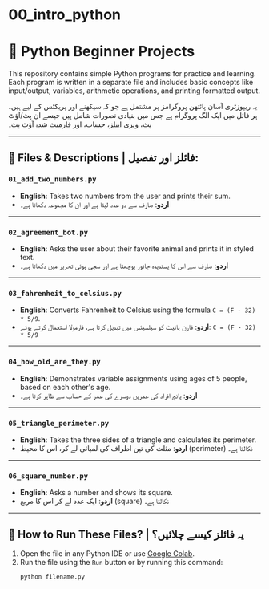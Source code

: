 # 00_intro_python
# 🐍 Python Beginner Projects

This repository contains simple Python programs for practice and learning. Each program is written in a separate file and includes basic concepts like input/output, variables, arithmetic operations, and printing formatted output.

یہ ریپوزٹری آسان پائتھن پروگرامز پر مشتمل ہے جو کہ سیکھنے اور پریکٹس کے لیے ہیں۔ ہر فائل میں ایک الگ پروگرام ہے جس میں بنیادی تصورات شامل ہیں جیسے ان پٹ/آؤٹ پٹ، ویری ایبلز، حساب، اور فارمیٹ شدہ آؤٹ پٹ۔

---

## 📂 Files & Descriptions | فائلز اور تفصیل:

### `01_add_two_numbers.py`
- **English**: Takes two numbers from the user and prints their sum.
- **اردو**: صارف سے دو عدد لیتا ہے اور ان کا مجموعہ دکھاتا ہے۔

---

### `02_agreement_bot.py`
- **English**: Asks the user about their favorite animal and prints it in styled text.
- **اردو**: صارف سے اس کا پسندیدہ جانور پوچھتا ہے اور سجی ہوئی تحریر میں دکھاتا ہے۔

---

### `03_fahrenheit_to_celsius.py`
- **English**: Converts Fahrenheit to Celsius using the formula `C = (F - 32) * 5/9`.
- **اردو**: فارن ہائیٹ کو سیلسیئس میں تبدیل کرتا ہے، فارمولا استعمال کرتے ہوئے: `C = (F - 32) * 5/9`

---

### `04_how_old_are_they.py`
- **English**: Demonstrates variable assignments using ages of 5 people, based on each other's age.
- **اردو**: پانچ افراد کی عمریں دوسرے کی عمر کے حساب سے ظاہر کرتا ہے۔

---

### `05_triangle_perimeter.py`
- **English**: Takes the three sides of a triangle and calculates its perimeter.
- **اردو**: مثلث کی تین اطراف کی لمبائی لے کر، اس کا محیط (perimeter) نکالتا ہے۔

---

### `06_square_number.py`
- **English**: Asks a number and shows its square.
- **اردو**: ایک عدد لے کر اس کا مربع (square) نکالتا ہے۔

---

## 📌 How to Run These Files? | یہ فائلز کیسے چلائیں؟

1. Open the file in any Python IDE or use [Google Colab](https://colab.research.google.com/).
2. Run the file using the `Run` button or by running this command:
   ```bash
   python filename.py
